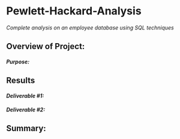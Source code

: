# **Pewlett-Hackard-Analysis**
*Complete analysis on an employee database using SQL techniques*


## Overview of Project:

#### *Purpose:*


 

## Results 

#### *Deliverable #1:*



#### *Deliverable #2:*



## Summary:



